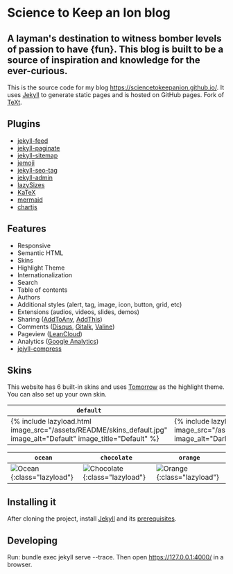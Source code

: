 # Science to Keep an Ion blog
## A layman's destination to witness bomber levels of passion to have {fun}. This blog is built to be a source of inspiration and knowledge for the ever-curious.
This is the source code for my blog https://sciencetokeepanion.github.io/. It uses [Jekyll](https://jekyllrb.com/) to generate static pages and is hosted on GitHub pages.
Fork of [TeXt](https://github.com/kitian616/jekyll-TeXt-theme).

## Plugins
- [jekyll-feed](https://github.com/jekyll/jekyll-feed)
- [jekyll-paginate](https://github.com/jekyll/jekyll-paginate)
- [jekyll-sitemap](https://github.com/jekyll/jekyll-sitemap)
- [jemoji](https://github.com/jekyll/jemoji)
- [jekyll-seo-tag](https://github.com/jekyll/jekyll-seo-tag)
- [jekyll-admin](https://github.com/jekyll/jekyll-admin)
- [lazySizes](https://github.com/aFarkas/lazysizes)
- [KaTeX](https://katex.org/)
- [mermaid](https://mermaidjs.github.io/)
- [chartjs](http://www.chartjs.org/)
    

## Features
- Responsive
- Semantic HTML
- Skins
- Highlight Theme
- Internationalization
- Search
- Table of contents
- Authors
- Additional styles (alert, tag, image, icon, button, grid, etc)
- Extensions (audios, videos, slides, demos)
- Sharing ([AddToAny](https://www.addtoany.com/), [AddThis](https://www.addthis.com/))
- Comments ([Disqus](https://disqus.com/), [Gitalk](https://gitalk.github.io/), [Valine](https://valine.js.org/en/))
- Pageview ([LeanCloud](https://leancloud.cn/))
- Analytics ([Google Analytics](https://analytics.google.com/analytics/web/))
- [jejyll-compress](https://github.com/penibelst/jekyll-compress-html)

## Skins
This website has 6 built-in skins and uses [Tomorrow](https://github.com/chriskempson/tomorrow-theme) as the highlight theme. You can also set up your own skin.

| `default` | `dark` | `forest` |
| --- |  --- | --- |
| {% include lazyload.html image_src="/assets/README/skins_default.jpg" image_alt="Default" image_title="Default" %} | {% include lazyload.html image_src="/assets/README/skins_dark.jpg" image_alt="Dark" image_title="Dark" %} | {% include lazyload.html image_src="/assets/README/skins_forest.jpg" image_alt="Forest" image_title="Forest" %} |

| `ocean` | `chocolate` | `orange` |
| --- |  --- | --- |
| ![Ocean](https://raw.githubusercontent.com/kitian616/jekyll-TeXt-theme/master/screenshots/skins_ocean.jpg){:class="lazyload"} | ![Chocolate](https://raw.githubusercontent.com/kitian616/jekyll-TeXt-theme/master/screenshots/skins_chocolate.jpg){:class="lazyload"} | ![Orange](https://raw.githubusercontent.com/kitian616/jekyll-TeXt-theme/master/screenshots/skins_orange.jpg){:class="lazyload"} |

## Installing it
After cloning the project, install [Jekyll](https://jekyllrb.com/docs/) and its [prerequisites](https://jekyllrb.com/docs/installation/).

## Developing
Run: bundle exec jekyll serve --trace.
Then open https://127.0.0.1:4000/ in a browser.